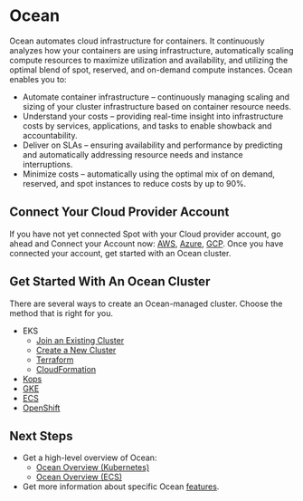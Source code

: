 # Ocean

Ocean automates cloud infrastructure for containers. It continuously analyzes how your containers are using infrastructure, automatically scaling compute resources to maximize utilization and availability, and utilizing the optimal blend of spot, reserved, and on-demand compute instances. Ocean enables you to:
* Automate container infrastructure – continuously managing scaling and sizing of your cluster infrastructure based on container resource needs.
* Understand your costs – providing real-time insight into infrastructure costs by services, applications, and tasks to enable showback and accountability.
* Deliver on SLAs – ensuring availability and performance by predicting and automatically addressing resource needs and instance interruptions.
* Minimize costs – automatically using the optimal mix of on demand, reserved, and spot instances to reduce costs by up to 90%.

## Connect Your Cloud Provider Account

If you have not yet connected Spot with your Cloud provider account, go ahead and Connect your Account now: [AWS](connect-your-cloud-provider/aws-account.md), [Azure](connect-your-cloud-provider/azure-account.md), [GCP](connect-your-cloud-provider/gcp-project.md).  Once you have connected your account, get started with an Ocean cluster.

## Get Started With An Ocean Cluster

There are several ways to create an Ocean-managed cluster. Choose the method that is right for you.
* EKS
  * [Join an Existing Cluster](/ocean/getting-started/eks/join-an-existing-cluster.md)
  * [Create a New Cluster](/ocean/getting-started/eks/create-a-new-cluster)
  * [Terraform](/ocean/getting-started/eks/terraform.md)
  * [CloudFormation](https://aws.amazon.com/quickstart/architecture/spotinst-ocean-eks/)
* [Kops](/ocean/tools-and-integrations/kops/)
* [GKE](/ocean/getting-started/gke.md)
* [ECS](/ocean/getting-started/ecs.md)
* [OpenShift](/ocean/tools-and-integrations/openshift/)

## Next Steps

* Get a high-level overview of Ocean:  
  * [Ocean Overview (Kubernetes)](ocean/overview-kubernetes.md)
  * [Ocean Overview (ECS)](ocean/overview-ecs.md)
* Get more information about specific Ocean [features](/ocean/features/).
